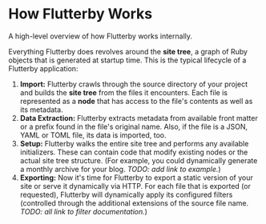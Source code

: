 # How Flutterby Works

<div class="intro" markdown="1">
A high-level overview of how Flutterby works internally.
</div>

Everything Flutterby does revolves around the **site tree**, a graph of Ruby objects that is generated at startup time. This is the typical lifecycle of a Flutterby application:

1. **Import:** Flutterby crawls through the source directory of your project and builds the **site tree** from the files it encounters. Each file is represented as a **node** that has access to the file's contents as well as its metadata.
2. **Data Extraction:** Flutterby extracts metadata from available front matter or a prefix found in the file's original name. Also, if the file is a JSON, YAML or TOML file, its data is imported, too.
3. **Setup:** Flutterby walks the entire site tree and performs any available initializers. These can contain code that modify existing nodes or the actual site tree structure. (For example, you could dynamically generate a monthly archive for your blog. _TODO: add link to example._)
4. **Exporting:** Now it's time for Flutterby to export a static version of your site or serve it dynamically via HTTP. For each file that is exported (or requested), Flutterby will dynamically apply its configured filters (controlled through the additional extensions of the source file name. _TODO: all link to filter documentation._)

